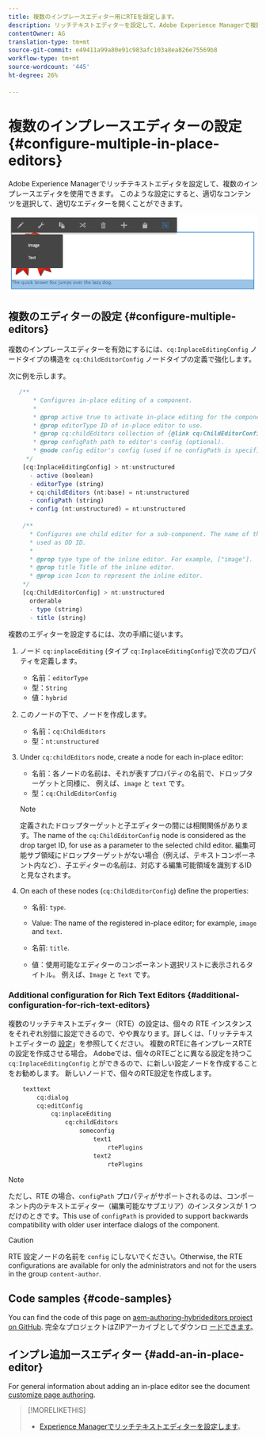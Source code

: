 ```yaml
---
title: 複数のインプレースエディター用にRTEを設定します。
description: リッチテキストエディターを設定して、Adobe Experience Managerで複数のインプレースエディターを作成します。
contentOwner: AG
translation-type: tm+mt
source-git-commit: e49411a99a80e91c983afc103a8ea826e75569b8
workflow-type: tm+mt
source-wordcount: '445'
ht-degree: 26%

---
```



# 複数のインプレースエディターの設定 {#configure-multiple-in-place-editors}

Adobe Experience Managerでリッチテキストエディタを設定して、複数のインプレースエディタを使用できます。 このような設定にすると、適切なコンテンツを選択して、適切なエディターを開くことができます。

![特定のインプレイスエディタ](assets/rte-inplace-editor.png)

## 複数のエディターの設定 {#configure-multiple-editors}

複数のインプレースエディターを有効にするには、`cq:InplaceEditingConfig` ノードタイプの構造を `cq:ChildEditorConfig` ノードタイプの定義で強化します。

次に例を示します。

```js
   /**
       * Configures in-place editing of a component.
       *
       * @prop active true to activate in-place editing for the component.
       * @prop editorType ID of in-place editor to use.
       * @prop cq:childEditors collection of {@link cq:ChildEditorConfig} nodes.
       * @prop configPath path to editor's config (optional).
       * @node config editor's config (used if no configPath is specified; optional).
     */
    [cq:InplaceEditingConfig] > nt:unstructured
      - active (boolean)
      - editorType (string)
      + cq:childEditors (nt:base) = nt:unstructured
      - configPath (string)
      + config (nt:unstructured) = nt:unstructured

    /**
      * Configures one child editor for a sub-component. The name of the this node is
      * used as DD ID.
      *
      * @prop type type of the inline editor. For example, ["image"].
      * @prop title Title of the inline editor.
      * @prop icon Icon to represent the inline editor.
    */
    [cq:ChildEditorConfig] > nt:unstructured
      orderable
      - type (string)
      - title (string)
```

複数のエディターを設定するには、次の手順に従います。

1. ノード `cq:inplaceEditing` (タイプ `cq:InplaceEditingConfig`)で次のプロパティを定義します。

   * 名前：`editorType`
   * 型：`String`
   * 値：`hybrid`

1. このノードの下で、ノードを作成します。

   * 名前：`cq:ChildEditors`
   * 型：`nt:unstructured`

1. Under `cq:childEditors` node, create a node for each in-place editor:

   * 名前：各ノードの名前は、それが表すプロパティの名前で、ドロップターゲットと同様に、 例えば、`image` と `text` です。
   * 型：`cq:ChildEditorConfig`

   >[!NOTE]
   >
   >定義されたドロップターゲットと子エディターの間には相関関係があります。The name of the `cq:ChildEditorConfig` node is considered as the drop target ID, for use as a parameter to the selected child editor. 編集可能サブ領域にドロップターゲットがない場合（例えば、テキストコンポーネント内など）、子エディターの名前は、対応する編集可能領域を識別するIDと見なされます。

1. On each of these nodes (`cq:ChildEditorConfig`) define the properties:

   * 名前: `type`.
   * Value: The name of the registered in-place editor; for example, `image` and `text`.

   * 名前: `title`.
   * 値：使用可能なエディターのコンポーネント選択リストに表示されるタイトル。 例えば、`Image` と `Text` です。

### Additional configuration for Rich Text Editors {#additional-configuration-for-rich-text-editors}

複数のリッチテキストエディター（RTE）の設定は、個々の RTE インスタンスをそれぞれ別個に設定できるので、やや異なります。詳しくは、「リッチテキストエディターの [設定](/help/sites-administering/rich-text-editor.md)」を参照してください。 複数のRTEに各インプレースRTEの設定を作成させる場合。 Adobeでは、個々のRTEごとに異なる設定を持つこ `cq:InplaceEditingConfig` とができるので、に新しい設定ノードを作成することをお勧めします。 新しいノードで、個々のRTE設定を作成します。

```xml
    texttext
        cq:dialog
        cq:editConfig
            cq:inplaceEditing
                cq:childEditors
                    someconfig
                        text1
                            rtePlugins
                        text2
                            rtePlugins
```

>[!NOTE]
>
>ただし、RTE の場合、`configPath` プロパティがサポートされるのは、コンポーネント内のテキストエディター（編集可能なサブエリア）のインスタンスが 1 つだけのときです。This use of `configPath` is provided to support backwards compatibility with older user interface dialogs of the component.

>[!CAUTION]
>
>RTE 設定ノードの名前を `config` にしないでください。Otherwise, the RTE configurations are available for only the administrators and not for the users in the group `content-author`.

## Code samples {#code-samples}

You can find the code of this page on [aem-authoring-hybrideditors project on GitHub](https://github.com/Adobe-Marketing-Cloud/aem-authoring-hybrideditors). 完全なプロジェクトはZIPアーカイブとしてダウンロ [ードできます](https://github.com/Adobe-Marketing-Cloud/aem-authoring-hybrideditors/archive/master.zip)。

## インプレ追加ースエディター {#add-an-in-place-editor}

For general information about adding an in-place editor see the document [customize page authoring](/help/sites-developing/customizing-page-authoring-touch.md#add-new-in-place-editor).

>[!MORELIKETHIS]
>
>* [Experience Managerでリッチテキストエディターを設定します](/help/sites-administering/rich-text-editor.md)。

